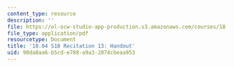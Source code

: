 ```yaml
---
content_type: resource
description: ''
file: https://ol-ocw-studio-app-production.s3.amazonaws.com/courses/18-04-complex-variables-with-applications-spring-2018/90da8aa6b5cde708a9a32074cbeaa953_MIT18_04S18_Recit13-handout.pdf
file_type: application/pdf
resourcetype: Document
title: '18.04 S18 Recitation 13: Handout'
uid: 90da8aa6-b5cd-e708-a9a3-2074cbeaa953
---
```

